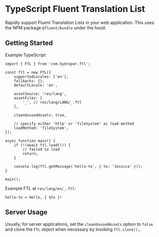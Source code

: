 # TypeScript Fluent Translation List

Rapidly support Fluent Translation Lists in your web application. This uses the NPM package `@fluent/bundle` under the hood.

## Getting Started

Example TypeScript:

```
import { FTL } from 'com.hydroper.ftl';

const ftl = new FTL({
    supportedLocales: ['en'],
    fallbacks: {},
    defaultLocale: 'en',

    assetSource: 'res/lang',
    assetFiles: [
        '_', // res/lang/LANG/_.ftl
    ],

    cleanUnusedAssets: true,

    // specify either 'http' or 'fileSystem' as load method
    loadMethod: 'fileSystem',
});

async function main() {
    if (!(await ftl.load())) {
        // failed to load
        return;
    }

    console.log(ftl.getMessage('hello-to', { to: 'Jessica' }));
}

main();
```

Example FTL at `res/lang/en/_.ftl`:

```
hello-to = Hello, { $to }!

```

## Server Usage

Usually, for server applications, set the `cleanUnusedAssets` option to `false` and clone the `FTL` object when necessary by invoking `ftl.clone();`.